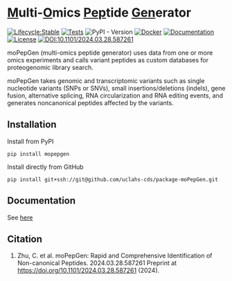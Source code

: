 # <u>M</u>ulti-<u>O</u>mics <u>Pep</u>tide <u>Gen</u>erator

<!-- badges: start -->

[![Lifecycle:Stable](https://img.shields.io/badge/Lifecycle-Stable-97ca00)](https://img.shields.io/badge/Lifecycle-Stable-97ca00)
[![Tests](https://github.com/uclahs-cds/package-moPepGen/actions/workflows/tests.yaml/badge.svg)](https://github.com/uclahs-cds/package-moPepGen/actions/workflows/tests.yaml)
![PyPI - Version](https://img.shields.io/pypi/v/mopepgen?logo=Python)
[![Docker](https://img.shields.io/badge/docker-%230db7ed.svg?style=plastic&logo=docker&logoColor=white)](https://github.com/uclahs-cds/package-moPepGen/pkgs/container/mopepgen)
[![Documentation](https://img.shields.io/static/v1?style=plastic&message=ReadTheDocs&color=2C4AA8&logo=ReadTheDocs&logoColor=FFFFFF&label=Documentation)](https://uclahs-cds.github.io/package-moPepGen/)
[![License](https://img.shields.io/badge/License-GPL_v2-blue)](./LICENSE.txt)
[![DOI:10.1101/2024.03.28.587261](https://zenodo.org/badge/DOI/10.1101/2024.03.28.587261.svg)](https://doi.org/10.1101/2024.03.28.587261)

<!-- badges: end -->

moPepGen (multi-omics peptide generator) uses data from one or more omics experiments and calls variant peptides as custom databases for proteogenomic library search.

moPepGen takes genomic and transcriptomic variants such as single nucleotide variants (SNPs or SNVs), small insertions/deletions (indels), gene fusion, alternative splicing, RNA circularization and RNA editing events, and generates noncanonical peptides affected by the variants.

## Installation

Install from PyPI

```shell
pip install mopepgen
```

Install directly from GitHub

```shell
pip install git+ssh://git@github.com/uclahs-cds/package-moPepGen.git
```

## Documentation

See [here](https://uclahs-cds.github.io/package-moPepGen/index.html)

## Citation

1. Zhu, C. et al. moPepGen: Rapid and Comprehensive Identification of Non-canonical Peptides. 2024.03.28.587261 Preprint at https://doi.org/10.1101/2024.03.28.587261 (2024).

